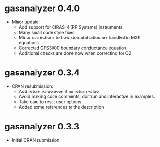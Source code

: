 # gasanalyzer 0.4.0

* Minor update
  - Add support for CIRAS-4 (PP Systems) instruments
  - Many small code style fixes
  - Minor corrections to how stomatal ratios are handled in MSF equations
  - Corrected GFS3000 boundary conductance equation
  - Additional checks are done now when correcting for O2 

# gasanalyzer 0.3.4

* CRAN resubmission:
  - Add return value even if no return value
  - Avoid making code comments, dontrun and interactive in examples.
  - Take care to reset user options
  - Added some references to the description

# gasanalyzer 0.3.3

* Initial CRAN submission.
